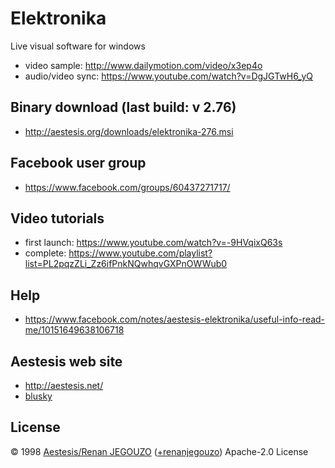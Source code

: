 # Elektronika 

Live visual software for windows

- video sample: http://www.dailymotion.com/video/x3ep4o
- audio/video sync: https://www.youtube.com/watch?v=DgJGTwH6_yQ

## Binary download (last build: v 2.76)

-  http://aestesis.org/downloads/elektronika-276.msi

## Facebook user group

- https://www.facebook.com/groups/60437271717/

## Video tutorials

-  first launch: https://www.youtube.com/watch?v=-9HVqixQ63s
-  complete: https://www.youtube.com/playlist?list=PL2pqzZLi_Zz6ifPnkNQwhqvGXPnOWWub0

## Help

- https://www.facebook.com/notes/aestesis-elektronika/useful-info-read-me/10151649638106718

## Aestesis web site

- http://aestesis.net/
- [blusky](https://bsky.app/profile/aestesis)

## License

© 1998 [Aestesis/Renan JEGOUZO](http://aestesis.net)  ([+renanjegouzo](https://plus.google.com/u/0/+renanjegouzo)) Apache-2.0 License


